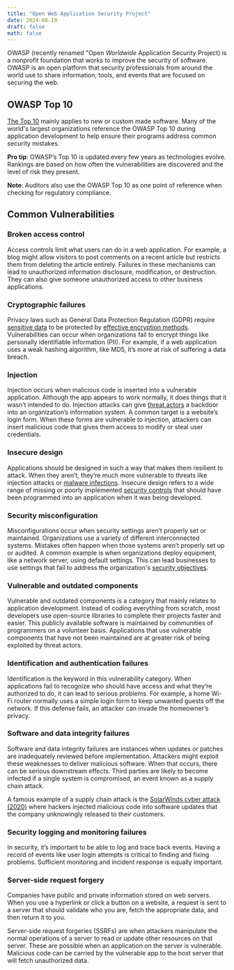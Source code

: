 ```yaml
---
title: "Open Web Application Security Project"
date: 2024-08-19
draft: false
math: false
---
```


OWASP (recently renamed "Open *Worldwide* Application Security Project)
is a nonprofit foundation that works to improve the security of
software. OWASP is an open platform that security professionals from
around the world use to share information, tools, and events that are
focused on securing the web.

## OWASP Top 10

[The Top 10](https://owasp.org/www-project-top-ten/) mainly applies to new or custom made software. Many of the
world's largest organizations reference the OWASP Top 10 during
application development to help ensure their programs address common
security mistakes.

**Pro tip**: OWASP’s Top 10 is updated every few years as technologies
evolve. Rankings are based on how often the vulnerabilities are
discovered and the level of risk they present.

**Note**: Auditors also use the OWASP Top 10 as one point of reference when
checking for regulatory compliance.

## Common Vulnerabilities

### Broken access control

Access controls limit what users can do in a web application. For
example, a blog might allow visitors to post comments on a recent
article but restricts them from deleting the article entirely. Failures
in these mechanisms can lead to unauthorized information disclosure,
modification, or destruction. They can also give someone unauthorized
access to other business applications.

### Cryptographic failures

Privacy laws such as General Data Protection Regulation (GDPR) require
[sensitive data](/privacy) to be protected by
[effective encryption methods](/cryptogrpahy).
Vulnerabilities can occur when organizations
fail to encrypt things like personally identifiable information (PII).
For example, if a web application uses a weak hashing algorithm, like
MD5, it’s more at risk of suffering a data breach.

### Injection

Injection occurs when malicious code is inserted into a vulnerable
application. Although the app appears to work normally, it does things
that it wasn’t intended to do. Injection attacks can give [threat actors](/threat-actor)
a backdoor into an organization’s information system. A common target is
a website’s login form. When these forms are vulnerable to injection,
attackers can insert malicious code that gives them access to modify or
steal user credentials.

### Insecure design

Applications should be designed in such a way that makes them resilient
to attack. When they aren’t, they’re much more vulnerable to threats
like injection attacks or [malware infections](/malware). Insecure
design refers to a wide range of missing or poorly implemented
[security controls](/security-controls) that should have been programmed into an
application when it was being developed.

### Security misconfiguration

Misconfigurations occur when security settings aren’t properly set or
maintained. Organizations use a variety of different interconnected
systems. Mistakes often happen when those systems aren’t properly set up
or audited. A common example is when organizations deploy equipment,
like a network server, using default settings. This can lead businesses
to use settings that fail to address the organization's
[security objectives](/security).

### Vulnerable and outdated components

Vulnerable and outdated components is a category that mainly relates to
application development. Instead of coding everything from scratch, most
developers use open-source libraries to complete their projects faster
and easier. This publicly available software is maintained by
communities of programmers on a volunteer basis. Applications that use
vulnerable components that have not been maintained are at greater risk
of being exploited by threat actors.

### Identification and authentication failures

Identification is the keyword in this vulnerability category. When
applications fail to recognize who should have access and what they’re
authorized to do, it can lead to serious problems. For example, a home
Wi-Fi router normally uses a simple login form to keep unwanted guests
off the network. If this defense fails, an attacker can invade the
homeowner’s privacy.

### Software and data integrity failures

Software and data integrity failures are instances when updates or
patches are inadequately reviewed before implementation. Attackers might
exploit these weaknesses to deliver malicious software. When that
occurs, there can be serious downstream effects. Third parties are
likely to become infected if a single system is compromised, an event
known as a supply chain attack.

A famous example of a supply chain attack is the
[SolarWinds cyber attack (2020)](https://www.gao.gov/blog/solarwinds-cyberattack-demands-significant-federal-and-private-sector-response-infographic)
 where hackers injected malicious code into software updates that the
 company unknowingly released to their customers.

### Security logging and monitoring failures

In security, it’s important to be able to log and trace back events.
Having a record of events like user login attempts is critical to
finding and fixing problems. Sufficient monitoring and incident response
is equally important.

### Server-side request forgery

Companies have public and private information stored on web servers.
When you use a hyperlink or click a button on a website, a request is
sent to a server that should validate who you are, fetch the appropriate
data, and then return it to you.

Server-side request forgeries (SSRFs) are when attackers manipulate the
normal operations of a server to read or update other resources on that
server. These are possible when an application on the server is
vulnerable. Malicious code can be carried by the vulnerable app to the
host server that will fetch unauthorized data.
